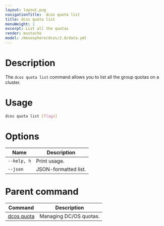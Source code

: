 ```yaml
---
layout: layout.pug
navigationTitle:  dcos quota list
title: dcos quota list
menuWeight: 1
excerpt: List all the quotas
render: mustache
model: /mesosphere/dcos/2.0/data.yml
---
```



# Description

The `dcos quota list` command allows you to list all the group quotas on a cluster.

# Usage

```bash
dcos quota list [flags]
```

# Options

| Name |  Description |
|---------|-------------|
| `--help, h`     | Print usage. |
| `--json`   |   JSON-formatted list. |

# Parent command

| Command | Description |
|---------|-------------|
| [dcos quota](/mesosphere/dcos/2.0/cli/command-reference/dcos-quota/)   | Managing DC/OS quotas. |
